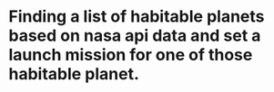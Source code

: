 # Finding a list of habitable planets based on nasa api data and set a launch mission for one of those habitable planet.

